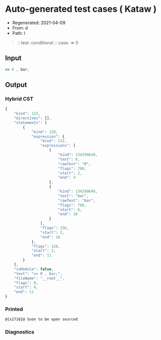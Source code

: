 # Auto-generated test cases ( Kataw )
- Regenerated: 2021-04-09
- From: d
- Path: l
> :: test: conditional
> :: case: => 0
## Input

`````js
=> 0 , bar;
`````

## Output

### Hybrid CST

```javascript
{
    "kind": 122,
    "directives": [],
    "statements": [
        {
            "kind": 120,
            "expression": {
                "kind": 132,
                "expressions": [
                    {
                        "kind": 134299649,
                        "text": 0,
                        "rawText": "0",
                        "flags": 768,
                        "start": 2,
                        "end": 4
                    },
                    {
                        "kind": 134299649,
                        "text": "bar",
                        "rawText": "bar",
                        "flags": 768,
                        "start": 6,
                        "end": 10
                    }
                ],
                "flags": 256,
                "start": 2,
                "end": 10
            },
            "flags": 128,
            "start": 2,
            "end": 11
        }
    ],
    "isModule": false,
    "text": "=> 0 , bar;",
    "fileName": "__root__",
    "flags": 0,
    "start": 0,
    "end": 11
}
```

### Printed

```javascript
@{x2716}@ Soon to be open sourced
```

### Diagnostics

```javascript

```

